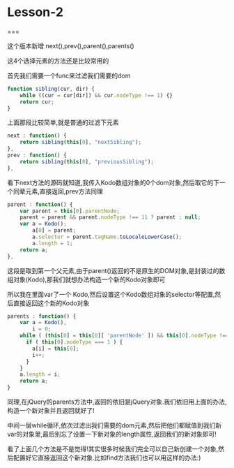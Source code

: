 # Lesson-2

===

这个版本新增 next(),prev(),parent(),parents()

这4个选择元素的方法还是比较常用的

首先我们需要一个func来过滤我们需要的dom
```javascript
function sibling(cur, dir) {
    while ((cur = cur[dir]) && cur.nodeType !== 1) {}
    return cur;
}
```

上面那段比较简单,就是普通的过滤下元素

```javascript
next : function() {
    return sibling(this[0], "nextSibling");
},
prev : function() {
    return sibling(this[0], "previousSibling");
},
```

看下next方法的源码就知道,我传入Kodo数组对象的0个dom对象,然后取它的下一个同辈元素,直接返回,prev方法同理

```javascript
parent : function() {
    var parent = this[0].parentNode;
    parent = parent && parent.nodeType !== 11 ? parent : null;
    var a = Kodo();
        a[0] = parent;
        a.selector = parent.tagName.toLocaleLowerCase();
        a.length = 1;
    return a;
},
```

这段是取到第一个父元素,由于parent()返回的不是原生的DOM对象,是封装过的数组对象(Kodo),那我们就想办法构造一个新的Kodo对象即可

所以我在里面var了一个 Kodo,然后设置这个Kodo数组对象的selector等配置,然后直接返回这个新的Kodo对象

```javascript
parents : function() {
    var a = Kodo(),
        i = 0;
    while ( (this[0] = this[0][ 'parentNode' ]) && this[0].nodeType !== 9 ) {
      if ( this[0].nodeType === 1 ) {
        a[i] = this[0];
        i++;
      }
    }
    a.length = i;
    return a;
}
```

同理,在jQuery的parents方法中,返回的依旧是jQuery对象.我们依旧用上面的办法,构造一个新对象并且返回就好了!

中间一层while循环,依次过滤出我们需要的dom元素,然后把他们都赋值到我们新var的对象里,最后别忘了设置一下新对象的length属性,返回我们的新对象即可!

看了上面几个方法是不是觉得!其实很多时候我们完全可以自己新创建一个对象,然后配置好它直接返回这个新对象.比如find方法我们也可以用这样的办法:)



